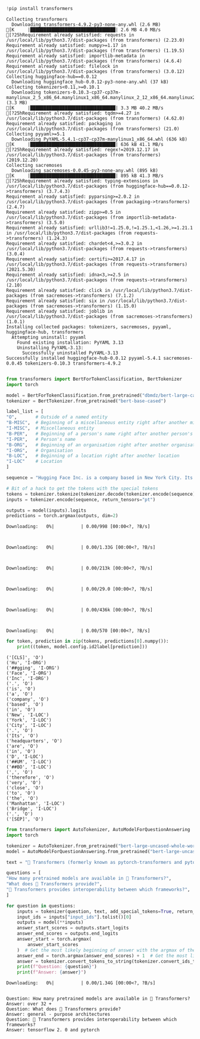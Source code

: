 ```python
!pip install transformers
```

    Collecting transformers
      Downloading transformers-4.9.2-py3-none-any.whl (2.6 MB)
    [K     |████████████████████████████████| 2.6 MB 4.0 MB/s 
    [?25hRequirement already satisfied: requests in /usr/local/lib/python3.7/dist-packages (from transformers) (2.23.0)
    Requirement already satisfied: numpy>=1.17 in /usr/local/lib/python3.7/dist-packages (from transformers) (1.19.5)
    Requirement already satisfied: importlib-metadata in /usr/local/lib/python3.7/dist-packages (from transformers) (4.6.4)
    Requirement already satisfied: filelock in /usr/local/lib/python3.7/dist-packages (from transformers) (3.0.12)
    Collecting huggingface-hub==0.0.12
      Downloading huggingface_hub-0.0.12-py3-none-any.whl (37 kB)
    Collecting tokenizers<0.11,>=0.10.1
      Downloading tokenizers-0.10.3-cp37-cp37m-manylinux_2_5_x86_64.manylinux1_x86_64.manylinux_2_12_x86_64.manylinux2010_x86_64.whl (3.3 MB)
    [K     |████████████████████████████████| 3.3 MB 40.2 MB/s 
    [?25hRequirement already satisfied: tqdm>=4.27 in /usr/local/lib/python3.7/dist-packages (from transformers) (4.62.0)
    Requirement already satisfied: packaging in /usr/local/lib/python3.7/dist-packages (from transformers) (21.0)
    Collecting pyyaml>=5.1
      Downloading PyYAML-5.4.1-cp37-cp37m-manylinux1_x86_64.whl (636 kB)
    [K     |████████████████████████████████| 636 kB 41.1 MB/s 
    [?25hRequirement already satisfied: regex!=2019.12.17 in /usr/local/lib/python3.7/dist-packages (from transformers) (2019.12.20)
    Collecting sacremoses
      Downloading sacremoses-0.0.45-py3-none-any.whl (895 kB)
    [K     |████████████████████████████████| 895 kB 41.3 MB/s 
    [?25hRequirement already satisfied: typing-extensions in /usr/local/lib/python3.7/dist-packages (from huggingface-hub==0.0.12->transformers) (3.7.4.3)
    Requirement already satisfied: pyparsing>=2.0.2 in /usr/local/lib/python3.7/dist-packages (from packaging->transformers) (2.4.7)
    Requirement already satisfied: zipp>=0.5 in /usr/local/lib/python3.7/dist-packages (from importlib-metadata->transformers) (3.5.0)
    Requirement already satisfied: urllib3!=1.25.0,!=1.25.1,<1.26,>=1.21.1 in /usr/local/lib/python3.7/dist-packages (from requests->transformers) (1.24.3)
    Requirement already satisfied: chardet<4,>=3.0.2 in /usr/local/lib/python3.7/dist-packages (from requests->transformers) (3.0.4)
    Requirement already satisfied: certifi>=2017.4.17 in /usr/local/lib/python3.7/dist-packages (from requests->transformers) (2021.5.30)
    Requirement already satisfied: idna<3,>=2.5 in /usr/local/lib/python3.7/dist-packages (from requests->transformers) (2.10)
    Requirement already satisfied: click in /usr/local/lib/python3.7/dist-packages (from sacremoses->transformers) (7.1.2)
    Requirement already satisfied: six in /usr/local/lib/python3.7/dist-packages (from sacremoses->transformers) (1.15.0)
    Requirement already satisfied: joblib in /usr/local/lib/python3.7/dist-packages (from sacremoses->transformers) (1.0.1)
    Installing collected packages: tokenizers, sacremoses, pyyaml, huggingface-hub, transformers
      Attempting uninstall: pyyaml
        Found existing installation: PyYAML 3.13
        Uninstalling PyYAML-3.13:
          Successfully uninstalled PyYAML-3.13
    Successfully installed huggingface-hub-0.0.12 pyyaml-5.4.1 sacremoses-0.0.45 tokenizers-0.10.3 transformers-4.9.2
    


```python

from transformers import BertForTokenClassification, BertTokenizer
import torch

model = BertForTokenClassification.from_pretrained("dbmdz/bert-large-cased-finetuned-conll03-english")
tokenizer = BertTokenizer.from_pretrained("bert-base-cased")

label_list = [
"O",       # Outside of a named entity
"B-MISC",  # Beginning of a miscellaneous entity right after another miscellaneous entity
"I-MISC",  # Miscellaneous entity
"B-PER",   # Beginning of a person's name right after another person's name
"I-PER",   # Person's name
"B-ORG",   # Beginning of an organisation right after another organisation
"I-ORG",   # Organisation
"B-LOC",   # Beginning of a location right after another location
"I-LOC"    # Location
]

sequence = "Hugging Face Inc. is a company based in New York City. Its headquarters are in DUMBO, therefore very close to the Manhattan Bridge."

# Bit of a hack to get the tokens with the special tokens
tokens = tokenizer.tokenize(tokenizer.decode(tokenizer.encode(sequence)))
inputs = tokenizer.encode(sequence, return_tensors="pt")

outputs = model(inputs).logits
predictions = torch.argmax(outputs, dim=2)
```


    Downloading:   0%|          | 0.00/998 [00:00<?, ?B/s]



    Downloading:   0%|          | 0.00/1.33G [00:00<?, ?B/s]



    Downloading:   0%|          | 0.00/213k [00:00<?, ?B/s]



    Downloading:   0%|          | 0.00/29.0 [00:00<?, ?B/s]



    Downloading:   0%|          | 0.00/436k [00:00<?, ?B/s]



    Downloading:   0%|          | 0.00/570 [00:00<?, ?B/s]



```python
for token, prediction in zip(tokens, predictions[0].numpy()):
    print((token, model.config.id2label[prediction]))
```

    ('[CLS]', 'O')
    ('Hu', 'I-ORG')
    ('##gging', 'I-ORG')
    ('Face', 'I-ORG')
    ('Inc', 'I-ORG')
    ('.', 'O')
    ('is', 'O')
    ('a', 'O')
    ('company', 'O')
    ('based', 'O')
    ('in', 'O')
    ('New', 'I-LOC')
    ('York', 'I-LOC')
    ('City', 'I-LOC')
    ('.', 'O')
    ('Its', 'O')
    ('headquarters', 'O')
    ('are', 'O')
    ('in', 'O')
    ('D', 'I-LOC')
    ('##UM', 'I-LOC')
    ('##BO', 'I-LOC')
    (',', 'O')
    ('therefore', 'O')
    ('very', 'O')
    ('close', 'O')
    ('to', 'O')
    ('the', 'O')
    ('Manhattan', 'I-LOC')
    ('Bridge', 'I-LOC')
    ('.', 'O')
    ('[SEP]', 'O')
    


```python
from transformers import AutoTokenizer, AutoModelForQuestionAnswering
import torch

tokenizer = AutoTokenizer.from_pretrained("bert-large-uncased-whole-word-masking-finetuned-squad")
model = AutoModelForQuestionAnswering.from_pretrained("bert-large-uncased-whole-word-masking-finetuned-squad")

text = "🤗 Transformers (formerly known as pytorch-transformers and pytorch-pretrained-bert) provides general-purpose architectures (BERT, GPT-2, RoBERTa, XLM, DistilBert, XLNet…) for Natural Language Understanding (NLU) and Natural Language Generation (NLG) with over 32+ pretrained models in 100+ languages and deep interoperability between TensorFlow 2.0 and PyTorch."

questions = [
"How many pretrained models are available in 🤗 Transformers?",
"What does 🤗 Transformers provide?",
"🤗 Transformers provides interoperability between which frameworks?",
]

for question in questions:
    inputs = tokenizer(question, text, add_special_tokens=True, return_tensors="pt")
    input_ids = inputs["input_ids"].tolist()[0]
    outputs = model(**inputs)
    answer_start_scores = outputs.start_logits
    answer_end_scores = outputs.end_logits
    answer_start = torch.argmax(
        answer_start_scores
    )  # Get the most likely beginning of answer with the argmax of the score
    answer_end = torch.argmax(answer_end_scores) + 1  # Get the most likely end of answer with the argmax of the score
    answer = tokenizer.convert_tokens_to_string(tokenizer.convert_ids_to_tokens(input_ids[answer_start:answer_end]))
    print(f"Question: {question}")
    print(f"Answer: {answer}")
```


    Downloading:   0%|          | 0.00/1.34G [00:00<?, ?B/s]


    Question: How many pretrained models are available in 🤗 Transformers?
    Answer: over 32 +
    Question: What does 🤗 Transformers provide?
    Answer: general - purpose architectures
    Question: 🤗 Transformers provides interoperability between which frameworks?
    Answer: tensorflow 2. 0 and pytorch
    
